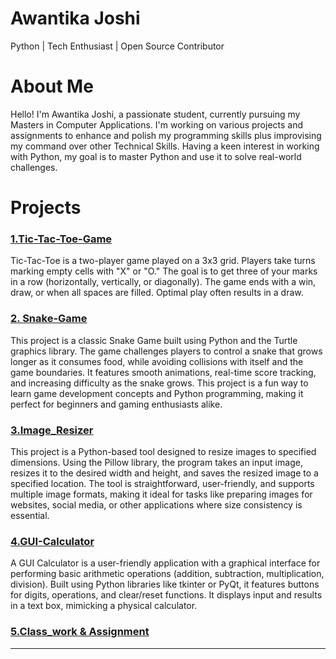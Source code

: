 # Awantika Joshi 
Python | Tech Enthusiast | Open Source Contributor

# About Me

Hello! I'm Awantika Joshi, a passionate student, currently pursuing my Masters in Computer Applications. I'm working on various projects and assignments to enhance and polish my programming skills plus improvising my command over other Technical Skills. Having a keen interest in working with Python, my goal is to master Python and use it to solve real-world challenges.

# Projects
### [1.Tic-Tac-Toe-Game](https://github.com/CODE-AWANTIKA/Tic-Tac-Toe-Game)

Tic-Tac-Toe is a two-player game played on a 3x3 grid. Players take turns marking empty cells with "X" or "O." The goal is to get three of your marks in a row (horizontally, vertically, or diagonally). The game ends with a win, draw, or when all spaces are filled. Optimal play often results in a draw. 

### [2. Snake-Game](https://github.com/CODE-AWANTIKA/Snake-Game)
This project is a classic Snake Game built using Python and the Turtle graphics library. The game challenges players to control a snake that grows longer as it consumes food, while avoiding collisions with itself and the game boundaries. It features smooth animations, real-time score tracking, and increasing difficulty as the snake grows. This project is a fun way to learn game development concepts and Python programming, making it perfect for beginners and gaming enthusiasts alike.


### [3.Image_Resizer](https://github.com/CODE-AWANTIKA/Image_Resizer)
This project is a Python-based tool designed to resize images to specified dimensions. Using the Pillow library, the program takes an input image, resizes it to the desired width and height, and saves the resized image to a specified location. The tool is straightforward, user-friendly, and supports multiple image formats, making it ideal for tasks like preparing images for websites, social media, or other applications where size consistency is essential.

### [4.GUI-Calculator](https://github.com/CODE-AWANTIKA/GUI-Calculator)

A GUI Calculator is a user-friendly application with a graphical interface for performing basic arithmetic operations (addition, subtraction, multiplication, division). Built using Python libraries like tkinter or PyQt, it features buttons for digits, operations, and clear/reset functions. It displays input and results in a text box, mimicking a physical calculator.

### [5.Class_work & Assignment](https://github.com/CODE-AWANTIKA/B1B2)


---
